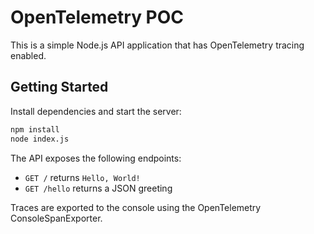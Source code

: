 # OpenTelemetry POC

This is a simple Node.js API application that has OpenTelemetry tracing enabled.

## Getting Started

Install dependencies and start the server:

```bash
npm install
node index.js
```

The API exposes the following endpoints:

- `GET /` returns `Hello, World!`
- `GET /hello` returns a JSON greeting

Traces are exported to the console using the OpenTelemetry ConsoleSpanExporter.
